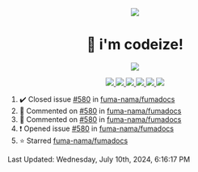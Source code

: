 <p align="center">
    <img src="https://avatars.githubusercontent.com/u/63158950?s=400&u=dd76c829ae30921e131dcbe7c830dc368e2d6e8a&v=4" />
</p>

<h1 align="center">
    👋 i'm codeize!
</h1>

<p align="center">
  <a href="https://skillicons.dev">
    <img align="center" src="https://skillicons.dev/icons?i=discord,bots,ts,nodejs,mysql,postgresql,react,nextjs,tailwindcss" />
  </a>
</p>

<p align="center">
  <a href="https://discord.com/users/668423998777982997">
    <img src="https://nocache.advaith.workers.dev?url=https://img.shields.io/endpoint?url=https://dev.discordprofiles.me/api/badge/status/668423998777982997?simple=true" />
    <img src="https://nocache.advaith.workers.dev?url=https://img.shields.io/endpoint?url=https://dev.discordprofiles.me/api/badge/vscode/668423998777982997" />
    <img src="https://nocache.advaith.workers.dev?url=https://img.shields.io/endpoint?url=https://dev.discordprofiles.me/api/badge/playing/668423998777982997" />
    <img src="https://nocache.advaith.workers.dev?url=https://img.shields.io/endpoint?url=https://dev.discordprofiles.me/api/badge/spotify/668423998777982997" />
    <img src="https://komarev.com/ghpvc/?username=codeize" />
    <img src="https://hits.link/hits?url=https%3A%2F%2Fgithub.com%2FCodeize" />
  </a>
</p>

<!--RECENT_ACTIVITY:start-->
1. ✔️ Closed issue [#580](https://github.com/fuma-nama/fumadocs/issues/580) in [fuma-nama/fumadocs](https://github.com/fuma-nama/fumadocs)<br>
2. 💬 Commented on [#580](https://github.com/fuma-nama/fumadocs/issues/580#issuecomment-2212441834) in [fuma-nama/fumadocs](https://github.com/fuma-nama/fumadocs)<br>
3. 💬 Commented on [#580](https://github.com/fuma-nama/fumadocs/issues/580#issuecomment-2212439911) in [fuma-nama/fumadocs](https://github.com/fuma-nama/fumadocs)<br>
4. ❗️ Opened issue [#580](https://github.com/fuma-nama/fumadocs/issues/580) in [fuma-nama/fumadocs](https://github.com/fuma-nama/fumadocs)<br>
5. ⭐ Starred [fuma-nama/fumadocs](https://github.com/fuma-nama/fumadocs)<br>
<!--RECENT_ACTIVITY:end-->

<!--RECENT_ACTIVITY:last_update-->
Last Updated: Wednesday, July 10th, 2024, 6:16:17 PM
<!--RECENT_ACTIVITY:last_update_end-->
